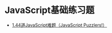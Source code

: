 # JavaScript基础练习题

- [1.44道JavaScript难题（JavaScript Puzzlers!）](./javascript-puzzlers.md "JavaScript难题")
